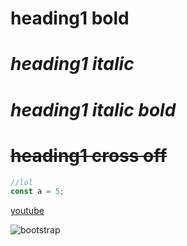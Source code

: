 # **heading1 bold**
# _heading1 italic_
# ***heading1 italic bold***
# ~~heading1 cross off~~ 

```javascript
//lol
const a = 5;
```
[youtube](http://www.youtube.com)


![bootstrap](images/favicon.ico)


